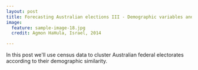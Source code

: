 ```yaml
---
layout: post
title: Forecasting Australian elections III - Demographic variables and nearest neighbour analysis of electorates
image:
  feature: sample-image-18.jpg
  credit: Agmon HaHula, Israel, 2014

---
```


In this post we'll use census data to cluster Australian federal electorates according to their demographic similarity. 